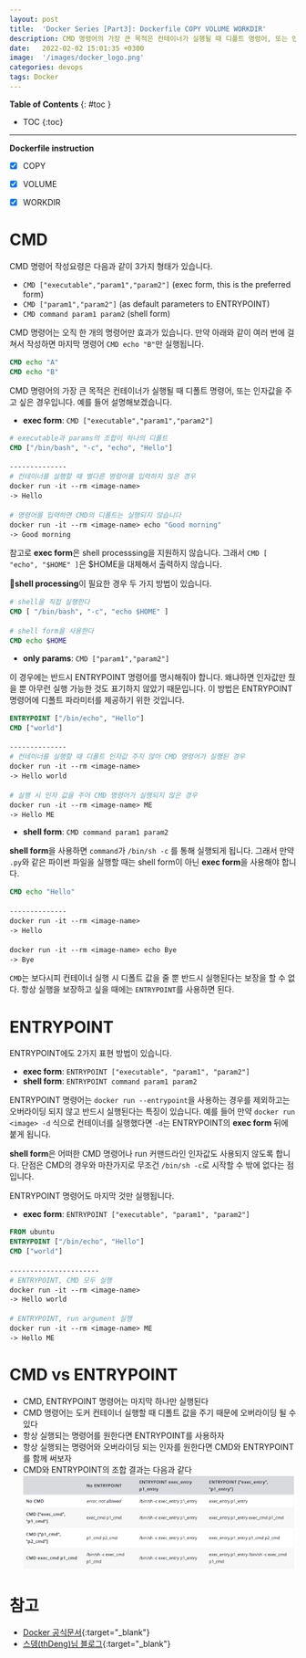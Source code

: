 ```yaml
---
layout: post
title:  'Docker Series [Part3]: Dockerfile COPY VOLUME WORKDIR'
description: CMD 명령어의 가장 큰 목적은 컨테이너가 실행될 때 디폴트 명령어, 또는 인자값을 주고 싶은 경우입니다.
date:   2022-02-02 15:01:35 +0300
image:  '/images/docker_logo.png'
categories: devops
tags: Docker
---
```


**Table of Contents**
{: #toc }
*  TOC
{:toc}

---
**Dockerfile instruction**


- [x] COPY
- [x] VOLUME
- [x] WORKDIR


# CMD

CMD 명령어 작성요령은 다음과 같이 3가지 형태가 있습니다.  

- `CMD ["executable","param1","param2"]` (exec form, this is the preferred form)
- `CMD ["param1","param2"]` (as default parameters to ENTRYPOINT)
- `CMD command param1 param2` (shell form)

CMD 명령어는 오직 한 개의 명령어만 효과가 있습니다. 만약 아래와 같이 여러 번에 걸쳐서 작성하면 마지막 명령어 `CMD echo "B"`만 실행됩니다.  

```dockerfile
CMD echo "A" 
CMD echo "B" 
```  

CMD 명령어의 가장 큰 목적은 컨테이너가 실행될 때 디폴트 명령어, 또는 인자값을 주고 싶은 경우입니다. 예를 들어 설명해보겠습니다.  

- **exec form**: `CMD ["executable","param1","param2"]`

```dockerfile
# executable과 params의 조합이 하나의 디폴트
CMD ["/bin/bash", "-c", "echo", "Hello"] 

--------------
# 컨테이너를 실행할 때 별다른 명령어를 입력하지 않은 경우
docker run -it --rm <image-name>
-> Hello

# 명령어를 입력하면 CMD의 디폴트는 실행되지 않습니다
docker run -it --rm <image-name> echo "Good morning"
-> Good morning
```

참고로 **exec form**은 shell processsing을 지원하지 않습니다. 그래서 `CMD [ "echo", "$HOME" ]`은 $HOME을 대체해서 출력하지 않습니다.  

🦊**shell processing**이 필요한 경우 두 가지 방법이 있습니다.  

```dockerfile
# shell을 직접 실행한다
CMD [ "/bin/bash", "-c", "echo $HOME" ]

# shell form을 사용한다
CMD echo $HOME
```

- **only params**: `CMD ["param1","param2"]`  

이 경우에는 반드시 ENTRYPOINT 명령어를 명시해줘야 합니다. 왜냐하면 인자값만 줬을 뿐 아무런 실행 가능한 것도 표기하지 않았기 때문입니다. 이 방법은 ENTRYPOINT 명령어에 디폴트 파라미터를 제공하기 위한 것입니다.  

```dockerfile
ENTRYPOINT ["/bin/echo", "Hello"]
CMD ["world"]

--------------  
# 컨테이너를 실행할 때 디폴트 인자값 주지 않아 CMD 명령어가 실행된 경우 
docker run -it --rm <image-name>
-> Hello world

# 실행 시 인자 값을 주어 CMD 명령어가 실행되지 않은 경우
docker run -it --rm <image-name> ME
-> Hello ME
```

- **shell form**: `CMD command param1 param2` 

**shell form**을 사용하면 `command`가 `/bin/sh -c` 를 통해 실행되게 됩니다. 그래서 만약 `.py`와 같은 파이썬 파일을 실행할 때는 shell form이 아닌 **exec form**을 사용해야 합니다.   

```dockerfile
CMD echo "Hello"

--------------
docker run -it --rm <image-name>
-> Hello

docker run -it --rm <image-name> echo Bye
-> Bye
```
`CMD`는 보다시피 컨테이너 실행 시 디폴트 값을 줄 뿐 반드시 실행된다는 보장을 할 수 없다. 항상 실행을 보장하고 싶을 때에는 `ENTRYPOINT`를 사용하면 된다.  

# ENTRYPOINT

ENTRYPOINT에도 2가지 표현 방법이 있습니다.  

- **exec form**: `ENTRYPOINT ["executable", "param1", "param2"]`
- **shell form**: `ENTRYPOINT command param1 param2`  

ENTRYPOINT 명령어는 `docker run --entrypoint`을 사용하는 경우를 제외하고는 오버라이딩 되지 않고 반드시 실행된다는 특징이 있습니다. 예를 들어 만약 `docker run <image> -d` 식으로 컨테이너를 실행했다면 `-d`는 ENTRYPOINT의 **exec form** 뒤에 붙게 됩니다.  

**shell form**은 어떠한 CMD 명령어나 run 커맨드라인 인자값도 사용되지 않도록 합니다. 단점은 CMD의 경우와 마찬가지로 무조건 `/bin/sh -c`로 시작할 수 밖에 없다는 점입니다. 

ENTRYPOINT 명령어도 마지막 것만 실행됩니다.  

- **exec form**: `ENTRYPOINT ["executable", "param1", "param2"]`  

```dockerfile
FROM ubuntu
ENTRYPOINT ["/bin/echo", "Hello"]
CMD ["world"]

----------------------
# ENTRYPOINT, CMD 모두 실행
docker run -it --rm <image-name>
-> Hello world

# ENTRYPOINT, run argument 실행
docker run -it --rm <image-name> ME
-> Hello ME
```

# CMD vs ENTRYPOINT

- CMD, ENTRYPOINT 명령어는 마지막 하나만 실행된다
- CMD 명령어는 도커 컨테이너 실행할 때 디폴트 값을 주기 때문에 오버라이딩 될 수 있다
- 항상 실행되는 명령어를 원한다면 ENTRYPOINT를 사용하자
- 항상 실행되는 명령어와 오버라이딩 되는 인자를 원한다면 CMD와 ENTRYPOINT를 함께 써보자  
- CMD와 ENTRYPOINT의 조합 결과는 다음과 같다  
  ![](/images/docker_1.png)  

# 참고

- [Docker 공식문서](https://docs.docker.com/engine/reference/builder/#cmd){:target="_blank"}  
- [스뎅(thDeng)님 블로그](https://blog.leocat.kr/notes/2017/01/08/docker-run-vs-cmd-vs-entrypoint){:target="_blank"}